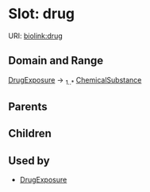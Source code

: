 # Slot: drug




URI: [biolink:drug](https://w3id.org/biolink/vocab/drug)
## Domain and Range

[DrugExposure](DrugExposure.md) ->  <sub>1..*</sub> [ChemicalSubstance](ChemicalSubstance.md)
## Parents

## Children

## Used by

 * [DrugExposure](DrugExposure.md)
